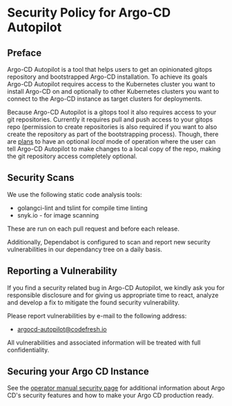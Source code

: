 # Security Policy for Argo-CD Autopilot

## Preface

Argo-CD Autopilot is a tool that helps users to get an opinionated gitops
repository and bootstrapped Argo-CD installation. To achieve its goals
Argo-CD Autopilot requires access to the Kubernetes cluster you want to
install Argo-CD on and optionally to other Kubernetes clusters you want
to connect to the Argo-CD instance as target clusters for deployments.

Because Argo-CD Autopilot is a gitops tool it also requires access to
your git repositories. Currently it requires pull and push access to
your gitops repo (permission to create repositories is also required
if you want to also create the repository as part of the bootstrapping
process). Though, there are [plans](https://github.com/argoproj-labs/argocd-autopilot/issues/51) 
to have an optional <i>local</i> mode of operation where the user can
tell Argo-CD Autopilot to make changes to a local copy of the repo, 
making the git repository access completely optional.

## Security Scans

We use the following static code analysis tools:

* golangci-lint and tslint for compile time linting
* snyk.io - for image scanning

These are run on each pull request and before each release.

Additionally, Dependabot is configured to scan and report new security 
vulnerabilities in our dependancy tree on a daily basis.

## Reporting a Vulnerability

If you find a security related bug in Argo-CD Autopilot, we kindly ask you 
for responsible disclosure and for giving us appropriate time to react, 
analyze and develop a fix to mitigate the found security vulnerability.

Please report vulnerabilities by e-mail to the following address: 

* argocd-autopilot@codefresh.io

All vulnerabilities and associated information will be treated with full confidentiality. 

## Securing your Argo CD Instance

See the [operator manual security page](docs/operator-manual/security.md) for 
additional information about Argo CD's security features and how to make your 
Argo CD production ready.